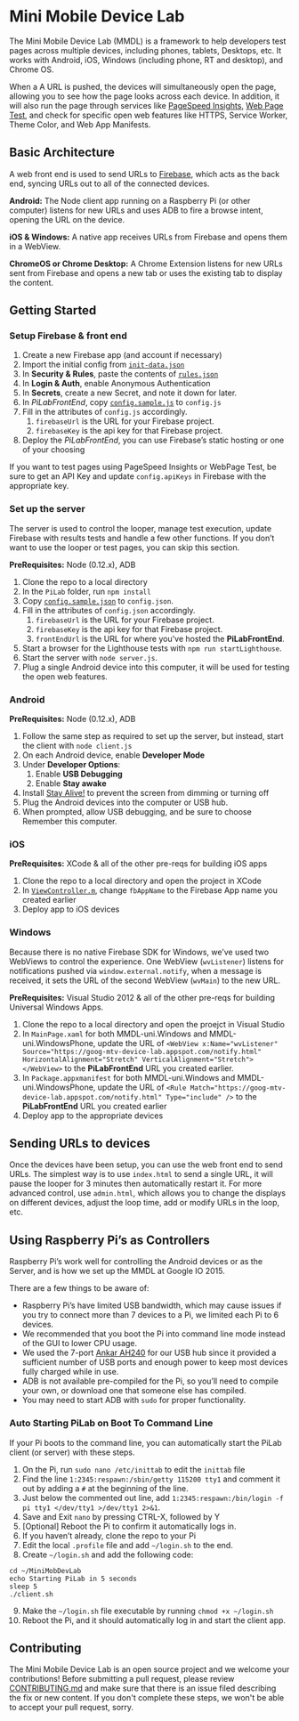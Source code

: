# Mini Mobile Device Lab

The Mini Mobile Device Lab (MMDL) is a framework to help developers test pages
across multiple devices, including phones, tablets, Desktops, etc. It works with
Android, iOS, Windows (including phone, RT and desktop), and Chrome OS.

When a A URL is pushed, the devices will simultaneously open the page, allowing
you to see how the page looks across each device. In addition, it will also run
the page through services like
[PageSpeed Insights](https://developers.google.com/speed/pagespeed/insights/),
[Web Page Test](http://www.webpagetest.org/), and check for specific open web
features like HTTPS, Service Worker, Theme Color, and Web App Manifests.

## Basic Architecture

A web front end is used to send URLs to [Firebase](https://www.firebase.com),
which acts as the back end, syncing URLs out to all of the connected devices.

**Android:** The Node client app running on a Raspberry Pi (or other computer)
listens for new URLs and uses ADB to fire a browse intent, opening the URL on
the device.

**iOS & Windows:** A native app receives URLs from Firebase and opens them in a
WebView.

**ChromeOS or Chrome Desktop:** A Chrome Extension listens for new URLs sent
from Firebase and opens a new tab or uses the existing tab to display the
content.

## Getting Started

### Setup Firebase & front end

1. Create a new Firebase app (and account if necessary)
1. Import the initial config from [`init-data.json`](https://github.com/GoogleChrome/MiniMobileDeviceLab/blob/master/FirebaseSetup/init-data.json)
1. In **Security & Rules**, paste the contents of [`rules.json`](https://github.com/GoogleChrome/MiniMobileDeviceLab/blob/master/FirebaseSetup/rules.json)
1. In **Login & Auth**, enable Anonymous Authentication
1. In **Secrets**, create a new Secret, and note it down for later.
1. In _PiLabFrontEnd_, copy [`config.sample.js`](https://github.com/GoogleChrome/MiniMobileDeviceLab/blob/master/PiLabFrontEnd/config.sample.js) to `config.js`
1. Fill in the attributes of `config.js` accordingly.
    1. `firebaseUrl` is the URL for your Firebase project.
    1. `firebaseKey` is the api key for that Firebase project.
1. Deploy the _PiLabFrontEnd_, you can use Firebase’s static hosting or one of
your choosing

If you want to test pages using PageSpeed Insights or WebPage Test, be sure to
get an API Key and update `config.apiKeys` in Firebase with the appropriate key.


### Set up the server

The server is used to control the looper, manage test execution, update Firebase
with results tests and handle a few other functions. If you don’t want to use
the looper or test pages, you can skip this section.

 **PreRequisites:** Node (0.12.x), ADB

1. Clone the repo to a local directory
1. In the `PiLab` folder, run `npm install`
1. Copy [`config.sample.json`](https://github.com/GoogleChrome/MiniMobileDeviceLab/blob/master/PiLab/config.sample.json) to `config.json`.
1. Fill in the attributes of `config.json` accordingly.
    1. `firebaseUrl` is the URL for your Firebase project.
    1. `firebaseKey` is the api key for that Firebase project.
    1. `frontEndUrl` is the URL for where you've hosted the **PiLabFrontEnd**.
1. Start a browser for the Lighthouse tests with `npm run startLighthouse`.
1. Start the server with `node server.js`.
1. Plug a single Android device into this computer, it will be used for testing
the open web features.


### Android

 **PreRequisites:** Node (0.12.x), ADB

1. Follow the same step as required to set up the server, but instead, start the
client with `node client.js`
1. On each Android device, enable **Developer Mode**
1. Under **Developer Options**:
    1. Enable **USB Debugging**
    1. Enable **Stay awake**
1. Install [Stay Alive!](https://play.google.com/store/apps/details?id=com.synetics.stay.alive)
to prevent the screen from dimming or turning off
1. Plug the Android devices into the computer or USB hub.
1. When prompted, allow USB debugging, and be sure to choose Remember this
computer.


### iOS

**PreRequisites:** XCode & all of the other pre-reqs for building iOS apps

1. Clone the repo to a local directory and open the project in XCode
1. In [`ViewController.m`](https://github.com/GoogleChrome/MiniMobileDeviceLab/blob/master/iOS/Browser2/ViewController.m), change `fbAppName` to the Firebase App name you created earlier
1. Deploy app to iOS devices


### Windows

Because there is no native Firebase SDK for Windows, we’ve used two WebViews to
control the experience. One WebView (`wvListener`) listens for notifications
pushed via `window.external.notify`, when a message is received, it sets the URL
of the second WebView (`wvMain`) to the new URL.

**PreRequisites:** Visual Studio 2012 & all of the other pre-reqs for building
Universal Windows Apps.

1. Clone the repo to a local directory and open the proejct in Visual Studio
1. In `MainPage.xaml` for both MMDL-uni.Windows and MMDL-uni.WindowsPhone,
update the URL of `<WebView x:Name="wvListener" Source="https://goog-mtv-device-lab.appspot.com/notify.html" HorizontalAlignment="Stretch" VerticalAlignment="Stretch"></WebView>`
to the **PiLabFrontEnd** URL you created earlier.
1. In `Package.appxmanifest` for both MMDL-uni.Windows and MMDL-uni.WindowsPhone,
update the URL of `<Rule Match="https://goog-mtv-device-lab.appspot.com/notify.html" Type="include" />`
to the **PiLabFrontEnd** URL you created earlier
1. Deploy app to the appropriate devices

## Sending URLs to devices

Once the devices have been setup, you can use the web front end to send URLs.
The simplest way is to use `index.html` to send a single URL, it will pause the
looper for 3 minutes then automatically restart it. For more advanced control,
use `admin.html`, which allows you to change the displays on different devices,
adjust the loop time, add or modify URLs in the loop, etc.

## Using Raspberry Pi’s as Controllers

Raspberry Pi’s work well for controlling the Android devices or as the Server,
and is how we set up the MMDL at Google IO 2015.

There are a few things to be aware of:
* Raspberry Pi’s have limited USB bandwidth, which may cause issues if you try
to connect more than 7 devices to a Pi, we limited each Pi to 6 devices.
* We recommended that you boot the Pi into command line mode instead of the GUI
to lower CPU usage.
* We used the 7-port [Ankar AH240](http://www.amazon.com/gp/product/B00HRQ3ZES)
for our USB hub since it provided a sufficient number of USB ports and enough
power to keep most devices fully charged while in use.
* ADB is not available pre-compiled for the Pi, so you’ll need to compile your
own, or download one that someone else has compiled.
* You may need to start ADB with `sudo` for proper functionality.

### Auto Starting PiLab on Boot To Command Line

If your Pi boots to the command line, you can automatically start the PiLab
client (or server) with these steps.

1. On the Pi, run `sudo nano /etc/inittab` to edit the `inittab` file
2. Find the line `1:2345:respawn:/sbin/getty 115200 tty1` and comment it out by
adding a `#` at the beginning of the line.
3. Just below the commented out line, add `1:2345:respawn:/bin/login -f pi tty1 </dev/tty1 >/dev/tty1 2>&1`.
4. Save and Exit `nano` by pressing CTRL-X, followed by Y
5. [Optional] Reboot the Pi to confirm it automatically logs in.
6. If you haven’t already, clone the repo to your Pi
7. Edit the local `.profile` file and add `~/login.sh` to the end.
8. Create `~/login.sh` and add the following code:
```
cd ~/MiniMobDevLab
echo Starting PiLab in 5 seconds
sleep 5
./client.sh
```
9. Make the `~/login.sh` file executable by running `chmod +x ~/login.sh`
10. Reboot the Pi, and it should automatically log in and start the client app.


## Contributing

The Mini Mobile Device Lab is an open source project and we welcome your
contributions! Before submitting a pull request, please review
[CONTRIBUTING.md](https://github.com/GoogleChrome/MiniMobileDeviceLab/blob/master/CONTRIBUTING.md)
and make sure that there is an issue filed describing the fix or new content. If
you don't complete these steps, we won't be able to accept your pull request,
sorry.
